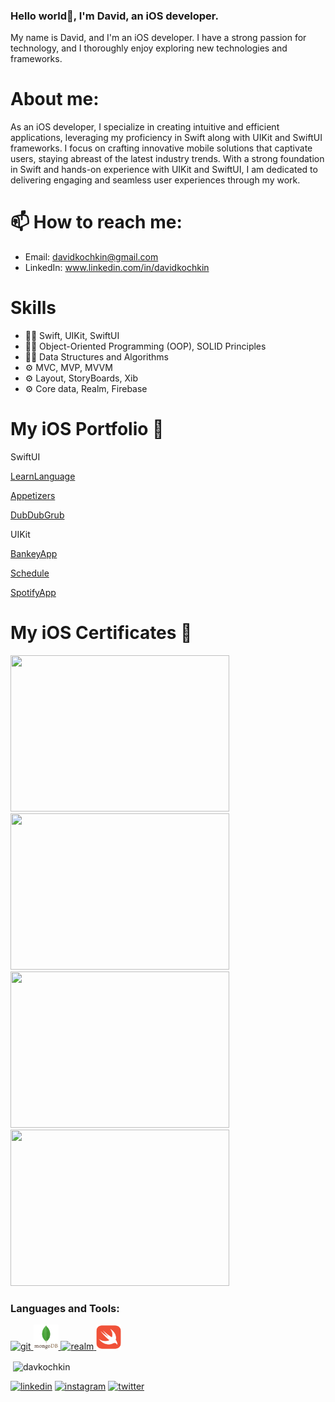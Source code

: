 ### Hello world👋, I'm David, an iOS developer.
My name is David, and I'm an iOS developer. I have a strong passion for technology, and I thoroughly enjoy exploring new technologies and frameworks.

# About me: 

As an iOS developer, I specialize in creating intuitive and efficient applications, leveraging my proficiency in Swift along with UIKit and SwiftUI frameworks. I focus on crafting innovative mobile solutions that captivate users, staying abreast of the latest industry trends. With a strong foundation in Swift and hands-on experience with UIKit and SwiftUI, I am dedicated to delivering engaging and seamless user experiences through my work.

# 📫 How to reach me:

- Email: davidkochkin@gmail.com
- LinkedIn: www.linkedin.com/in/davidkochkin

# Skills 

+ 👨‍💻 Swift, UIKit, SwiftUI 
+ 👨‍💻 Object-Oriented Programming (OOP), SOLID Principles
+ 👨‍💻 Data Structures and Algorithms
+ ⚙️ MVC, MVP, MVVM
+ ⚙️ Layout, StoryBoards, Xib
+ ⚙️ Core data, Realm, Firebase


# My iOS Portfolio 📱

SwiftUI 

[LearnLanguage](https://github.com/DavKochkin/LearnLanguage)

[Appetizers](https://github.com/DavKochkin/Appetizers)

[DubDubGrub](https://github.com/DavKochkin/DubDubGrubClone)

UIKit

[BankeyApp](https://github.com/DavKochkin/BankeyApp)

[Schedule](https://github.com/DavKochkin/Schedule)

[SpotifyApp](https://github.com/DavKochkin/SpotifyApp)


# My iOS Certificates 🏅


<img width="350" height="250" src="https://github.com/DavKochkin/BankeyApp/files/14906718/iOS.SwiftUI.pdf">

<img width="350" height="250" src="https://github.com/DavKochkin/BankeyApp/files/14906719/iOS.UIKit.pdf">

<img width="350" height="250" src="https://github.com/DavKochkin/BankeyApp/files/14906720/iOS.Swift-.Combine.pdf">

<img width="350" height="250" src="https://github.com/DavKochkin/BankeyApp/files/14906721/The.Complete.iOS.App.Development.pdf">



<h3 align="left">Languages and Tools:</h3>
<p align="left"> <a href="https://git-scm.com/" target="_blank" rel="noreferrer"> <img src="https://www.vectorlogo.zone/logos/git-scm/git-scm-icon.svg" alt="git" width="40" height="40"/> </a> <a href="https://www.mongodb.com/" target="_blank" rel="noreferrer"> <img src="https://raw.githubusercontent.com/devicons/devicon/master/icons/mongodb/mongodb-original-wordmark.svg" alt="mongodb" width="40" height="40"/> </a> <a href="https://realm.io/" target="_blank" rel="noreferrer"> <img src="https://raw.githubusercontent.com/bestofjs/bestofjs-webui/8665e8c267a0215f3159df28b33c365198101df5/public/logos/realm.svg" alt="realm" width="40" height="40"/> </a> <a href="https://developer.apple.com/swift/" target="_blank" rel="noreferrer"> <img src="https://raw.githubusercontent.com/devicons/devicon/master/icons/swift/swift-original.svg" alt="swift" width="40" height="40"/> </a> </p>

<p>&nbsp;<img align="center" src="https://github-readme-stats.vercel.app/api?username=davkochkin&show_icons=true&locale=en" alt="davkochkin" /></p>

[<img src='https://cdn.jsdelivr.net/npm/simple-icons@3.0.1/icons/linkedin.svg' alt='linkedin' height='40'>](https://www.linkedin.com/in/davidkochkin/)  [<img src='https://cdn.jsdelivr.net/npm/simple-icons@3.0.1/icons/instagram.svg' alt='instagram' height='40'>](https://www.instagram.com/kochkindavid/)  [<img src='https://cdn.jsdelivr.net/npm/simple-icons@3.0.1/icons/twitter.svg' alt='twitter' height='40'>](https://twitter.com/DavidKochkin)  

